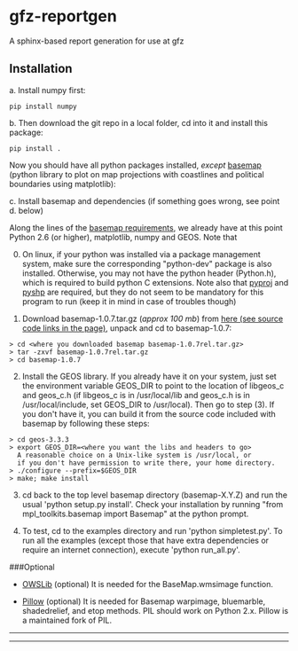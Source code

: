# gfz-reportgen
A sphinx-based report generation for use at gfz

## Installation

a. Install numpy first:
	
  ```pip install numpy```

b. Then download the git repo in a local folder, cd into it and install this package:
	
  ```pip install .```

  Now you should have all python packages installed, *except* [basemap](https://github.com/matplotlib/basemap) (python library to plot on map projections with	coastlines and political boundaries using matplotlib):

c. Install basemap and dependencies (if something goes wrong, see point d. below)

  Along the lines of the [basemap requirements](https://github.com/matplotlib/basemap#requirements), we already have at this point Python 2.6 (or higher), matplotlib, numpy and GEOS. Note that
	
  0. On linux, if your python was installed via a package management system, make sure the corresponding "python-dev" package is also installed.  Otherwise, you may not have the python header (Python.h), which is required to build python C extensions.
  Note also that [pyproj](https://github.com/jswhit/pyproj) and [pyshp](https://github.com/GeospatialPython/pyshp) are required, but they do not seem to be mandatory for this program to run (keep it in mind	in case of troubles though)

  1. Download basemap-1.0.7.tar.gz (*approx 100 mb*) from [here (see source code links in the page)](https://github.com/matplotlib/basemap/releases/tag/v1.0.7rel), unpack and cd to basemap-1.0.7:

  ```
  > cd <where you downloaded basemap basemap-1.0.7rel.tar.gz>
  > tar -zxvf basemap-1.0.7rel.tar.gz
  > cd basemap-1.0.7
  ```

  2. Install the GEOS library.  If you already have it on your system, just set the environment variable GEOS_DIR to point to the location of libgeos_c and geos_c.h (if libgeos_c is in /usr/local/lib and geos_c.h is in /usr/local/include, set GEOS_DIR to /usr/local). Then go to step (3). 
  If you don't have it, you can build it from the source code included with basemap by following these steps:
  ```
  > cd geos-3.3.3
  > export GEOS_DIR=<where you want the libs and headers to go>
    A reasonable choice on a Unix-like system is /usr/local, or
    if you don't have permission to write there, your home directory.
  > ./configure --prefix=$GEOS_DIR 
  > make; make install
  ```

  3. cd back to the top level basemap directory (basemap-X.Y.Z) and run the usual 'python setup.py install'.  Check your installation by running "from mpl_toolkits.basemap import Basemap" at the python prompt.
	
  4. To test, cd to the examples directory and run 'python simpletest.py'. To run all the examples (except those that have extra dependencies or require an internet connection), execute 'python run_all.py'.

###Optional

* [OWSLib](https://github.com/geopython/OWSLib) (optional) It is needed
for the BaseMap.wmsimage function.

* [Pillow](https://python-pillow.github.io/) (optional)  It is
needed for Basemap warpimage, bluemarble, shadedrelief, and etop methods.
PIL should work on Python 2.x.  Pillow is a maintained fork of PIL.
	

-----------------------


<!--- FIXME: do we need to setup postactivate in virtualenv? seems not so. Moreover, we do NOT need the following:
   pyproj pyshp -->

-----------

